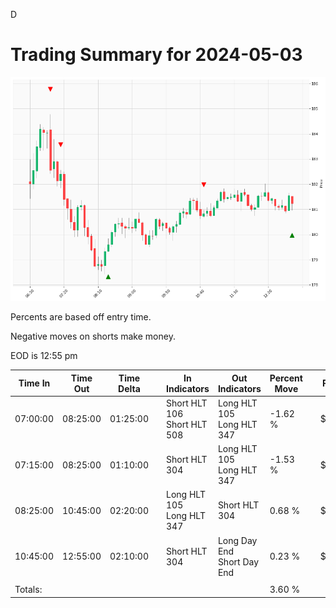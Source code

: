 D
# Trading Summary for 2024-05-03

![Plot](2024-05-03_graph.png)

Percents are based off entry time.

Negative moves on shorts make money.

EOD is 12:55 pm

| Time In | Time Out | Time Delta |    | In Indicators | Out Indicators | Percent Move |    | Price In | Price Out | Dollar Move |
| ------- | -------- | ---------- | -- | ------------- | -------------- | ------------ | -- | -------- | --------- | ----------- |
| 07:00:00 | 08:25:00 | 01:25:00 | | Short HLT 106<br>Short HLT 508 | Long HLT 105<br>Long HLT 347 | -1.62 % | | $182.56 | $179.61 | $-2.95 |
| 07:15:00 | 08:25:00 | 01:10:00 | | Short HLT 304 | Long HLT 105<br>Long HLT 347 | -1.53 % | | $182.40 | $179.61 | $-2.79 |
| 08:25:00 | 10:45:00 | 02:20:00 | | Long HLT 105<br>Long HLT 347 | Short HLT 304 | 0.68 % | | $179.61 | $180.83 | $1.22 |
| 10:45:00 | 12:55:00 | 02:10:00 | | Short HLT 304 | Long Day End<br>Short Day End | 0.23 % | | $180.83 | $181.24 | $0.41 |
|  |  |  |  |  |  |  | |  |  |  |
| Totals: |  |  |  |  |  | 3.60 % | |  |  | $6.55 |